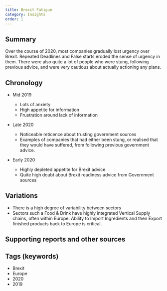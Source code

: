 ```yaml
---
title: Brexit Fatigue
category: Insights
order: 1
---
```

## Summary
Over the course of 2020, most companies gradually lost urgency over Brexit.
Repeated Deadlines and False starts eroded the sense of urgency in them.
There were also quite a lot of people who were stung, following previous advice, and were very cautious about actually actioning any plans.

## Chronology
- Mid 2019
  - Lots of anxiety
  - High appetite for information
  - Frustration around lack of information

- Late 2020
  - Noticeable reticence about trusting government sources
  - Examples of companies that had either been stung, or realised that they would have suffered,  from following previous government advice.

- Early 2020
  - Highly depleted appetite for Brexit advice
  - Quite high doubt about Brexit readiness advice from Government sources

## Variations
- There is a high degree of variability between sectors
- Sectors such a Food & Drink have highly integrated Vertical Supply chains, often within Europe. Ability to Import Ingredients and then Export finished products back to Europe is critical.

## Supporting reports and other sources

## Tags (keywords)
- Brexit
- Europe
- 2020
- 2019
